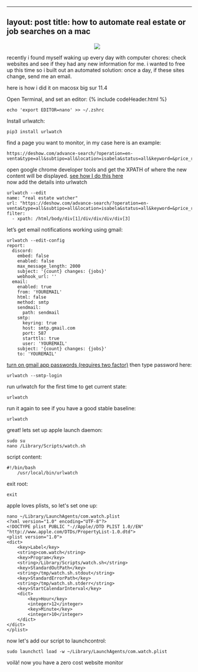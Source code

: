 <script src="/assets/js/copyCode.js"></script>
---
layout: post
title: how to automate real estate or job searches on a mac
---


<p align="center">
<img src="{{ site.baseurl }}/images/automate.jpeg" align="center">&nbsp;&nbsp;&nbsp;
</p>

recently i found myself waking up every day with computer chores: check websites and see if they had any new information for me. i wanted to free up this time so i built out an automated solution: once a day, if these sites change, send me an email. 

here is how i did it on macosx big sur 11.4

Open Terminal, and set an editor:
{% include codeHeader.html %}
```console
echo 'export EDITOR=nano' >> ~/.zshrc 
```
Install urlwatch:
```console
pip3 install urlwatch
```
find a page you want to monitor, in my case here is an example:
```console
https://deshow.com/advance-search/?operation=en-venta&type=all&subtipo=all&location=isabela&status=all&keyword=&price_range_min=0&price_range_max=3000000&bathrooms=&bedrooms=&pageid=25409
```

open google chrome developer tools and get the XPATH of where the new content will be displayed. [see how I do this here](https://www.youtube.com/watch?v=dvNDDg877cU)
<br/>
now add the details into urlwatch
```console
urlwatch --edit
name: “real estate watcher"
url: "https://deshow.com/advance-search/?operation=en-venta&type=all&subtipo=all&location=isabela&status=all&keyword=&price_range_min=0&price_range_max=3000000&bathrooms=&bedrooms=&pageid=25409"
filter:
  - xpath: /html/body/div[1]/div/div/div/div[3]
```

let’s get email notifications working using gmail:

```console
urlwatch --edit-config
report:
  discord:
    embed: false
    enabled: false
    max_message_length: 2000
    subject: '{count} changes: {jobs}'
    webhook_url: ''
  email:
    enabled: true
    from: 'YOUREMAIL'
    html: false
    method: smtp
    sendmail:
      path: sendmail
    smtp:
      keyring: true
      host: smtp.gmail.com
      port: 587
      starttls: true
      user: 'YOUREMAIL'
    subject: '{count} changes: {jobs}'
    to: 'YOUREMAIL'
```
[turn on gmail app passwords (requires two factor)](https://myaccount.google.com/apppasswords)
then type password here:
```console
urlwatch --smtp-login
```

run urlwatch for the first time to get current state:
```console
urlwatch
```
run it again to see if you have a good stable baseline:
```console
urlwatch
```

great! lets set up apple launch daemon:
```console
sudo su
nano /Library/Scripts/watch.sh
```
script content:
```console
#!/bin/bash
	/usr/local/bin/urlwatch
```
exit root:
```console
exit
```
apple loves plists, so let's set one up:
```console
nano ~/Library/LaunchAgents/com.watch.plist 
<?xml version="1.0" encoding="UTF-8"?>
<!DOCTYPE plist PUBLIC "-//Apple//DTD PLIST 1.0//EN" "http://www.apple.com/DTDs/PropertyList-1.0.dtd">
<plist version="1.0">
<dict>
    <key>Label</key>
    <string>com.watch</string>
    <key>Program</key>
    <string>/Library/Scripts/watch.sh</string>
    <key>StandardOutPath</key>
    <string>/tmp/watch.sh.stdout</string>
    <key>StandardErrorPath</key>
    <string>/tmp/watch.sh.stderr</string>
    <key>StartCalendarInterval</key>
    <dict>
        <key>Hour</key>
        <integer>12</integer>
        <key>Minute</key>
        <integer>10</integer>
    </dict>
</dict>
</plist>
```
now let's add our script to launchcontrol:
```console
sudo launchctl load -w ~/Library/LaunchAgents/com.watch.plist
```
voilà! now you have a zero cost website monitor
